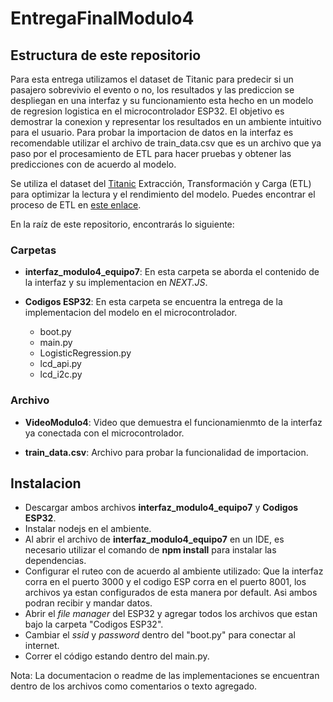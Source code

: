 # EntregaFinalModulo4

## Estructura de este repositorio

Para esta entrega utilizamos el dataset de Titanic para predecir si un pasajero sobrevivio el evento o no, los resultados y las prediccion se despliegan en una interfaz y su funcionamiento esta hecho en un modelo de regresion logistica en el microcontrolador ESP32. El objetivo es demostrar la conexion y representar los resultados en un ambiente intuitivo para el usuario. Para probar la importacion de datos en la interfaz es recomendable utilizar el archivo de train_data.csv que es un archivo que ya paso por el procesamiento de ETL para hacer pruebas y obtener las predicciones con de acuerdo al modelo. 

Se utiliza el dataset del [Titanic](https://www.kaggle.com/competitions/titanic/data)
Extracción, Transformación y Carga (ETL) para optimizar la lectura y el rendimiento del modelo. Puedes encontrar el proceso de ETL en [este enlace](https://github.com/ArturoGarzaTec/TC3006C.101_Equipo.git).

En la raíz de este repositorio, encontrarás lo siguiente:

### Carpetas

- **interfaz_modulo4_equipo7**: En esta carpeta se aborda el contenido de la interfaz y su implementacion en *NEXT.JS*.

- **Codigos ESP32**: En esta carpeta se encuentra la entrega de la implementacion del modelo en el microcontrolador.
    - boot.py
    - main.py
    - LogisticRegression.py
    - lcd_api.py
    - lcd_i2c.py

### Archivo

- **VideoModulo4**: Video que demuestra el funcionamienmto de la interfaz ya conectada con el microcontrolador.

- **train_data.csv**: Archivo para probar la funcionalidad de importacion.

## Instalacion

- Descargar ambos archivos **interfaz_modulo4_equipo7** y **Codigos ESP32**.
- Instalar nodejs en el ambiente.
- Al abrir el archivo de **interfaz_modulo4_equipo7** en un IDE, es necesario utilizar el comando de **npm install** para instalar las dependencias.
- Configurar el ruteo con de acuerdo al ambiente utilizado: Que la interfaz corra en el puerto 3000 y el codigo ESP corra en el puerto 8001, los archivos ya estan configurados de esta manera por default. Asi ambos podran recibir y mandar datos.
- Abrir el *file manager* del ESP32 y agregar todos los archivos que estan bajo la carpeta "Codigos ESP32".
- Cambiar el *ssid* y *password* dentro del "boot.py" para conectar al internet.
- Correr el código estando dentro del main.py.


    
Nota: La documentacion o readme de las implementaciones se encuentran dentro de los archivos como comentarios o texto agregado. 

